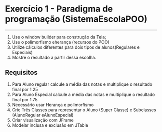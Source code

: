 # Exercício 1 - Paradigma de programação (SistemaEscolaPOO)

------

1. Use o window builder para construção da Tela;
2. Use o polimorfismo eherança (recursos do POO)
3. Utilize cálculos diferentes para dois tipos de alunos(Regulares e Especiais)
5. Mostre o resultado a partir dessa escolha.

## Requisitos
1. Para Aluno regular calcule a média das notas e multiplique o resultado final por 1.25
2. Para Aluno Especial calcule a média das notas e multiplique o resultado final por 1.75
3. Necessário usar Herança e polimorfismo
4. Crie Três Classes para representar o Aluno (Super Classe) e Subclasses (AlunoRegular eAlunoEspecial)
5. Criar visualização com JFrame
6. Modelar inclusa e exclusão em JTable


   
